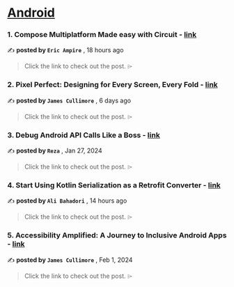
<h1><a href=https://medium.com/tag/android/recommended target="_blank" rel="noopener noreferrer">Android</a></h1>
<h3>1. Compose Multiplatform Made easy with Circuit - <a href=https://medium.com/proandroiddev/compose-multiplatform-made-easy-with-circuit-0a69ff1587a5?source=tag_recommended_feed---------0-84----------android----------fc17ae35_7fe4_42a4_b258_9bca9dbf8574------- target="_blank" rel="noopener noreferrer">link</a></h3>

✍️ **posted by `Eric Ampire`** <date> , 18 hours ago</date>

<blockquote>Click the link to check out the post. ⌲</blockquote>

<h3>2. Pixel Perfect: Designing for Every Screen, Every Fold - <a href=https://medium.com/gitconnected/pixel-perfect-designing-for-every-screen-every-fold-1f8ba91b40c0?source=tag_recommended_feed---------1-107----------android----------fc17ae35_7fe4_42a4_b258_9bca9dbf8574------- target="_blank" rel="noopener noreferrer">link</a></h3>

✍️ **posted by `James Cullimore`** <date> , 6 days ago</date>

<blockquote>Click the link to check out the post. ⌲</blockquote>

<h3>3. Debug Android API Calls Like a Boss - <a href=https://medium.com/proandroiddev/debug-like-a-boss-cracking-the-code-of-android-api-calls-f804be039c5a?source=tag_recommended_feed---------2-85----------android----------fc17ae35_7fe4_42a4_b258_9bca9dbf8574------- target="_blank" rel="noopener noreferrer">link</a></h3>

✍️ **posted by `Reza`** <date> , Jan 27, 2024</date>

<blockquote>Click the link to check out the post. ⌲</blockquote>

<h3>4. Start Using Kotlin Serialization as a Retrofit Converter - <a href=https://medium.com/@a.shariat.b/start-using-kotlin-serialization-as-a-retrofit-converter-bbfe86eefa61?source=tag_recommended_feed---------3-84----------android----------fc17ae35_7fe4_42a4_b258_9bca9dbf8574------- target="_blank" rel="noopener noreferrer">link</a></h3>

✍️ **posted by `Ali Bahadori`** <date> , 14 hours ago</date>

<blockquote>Click the link to check out the post. ⌲</blockquote>

<h3>5. Accessibility Amplified: A Journey to Inclusive Android Apps - <a href=https://medium.com/gitconnected/accessibility-amplified-a-journey-to-inclusive-android-apps-120d86b56f56?source=tag_recommended_feed---------4-107----------android----------fc17ae35_7fe4_42a4_b258_9bca9dbf8574------- target="_blank" rel="noopener noreferrer">link</a></h3>

✍️ **posted by `James Cullimore`** <date> , Feb 1, 2024</date>

<blockquote>Click the link to check out the post. ⌲</blockquote>


